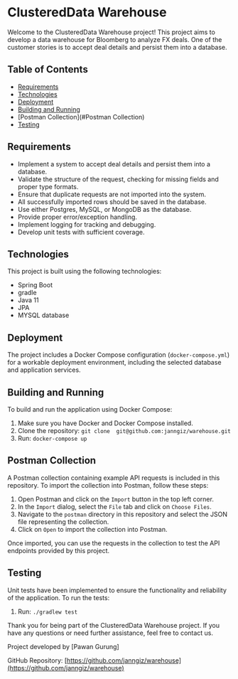 # ClusteredData Warehouse

Welcome to the ClusteredData Warehouse project! This project aims to develop a data warehouse for Bloomberg to analyze FX deals. One of the customer stories is to accept deal details and persist them into a database.

## Table of Contents
- [Requirements](#requirements)
- [Technologies](#technologies)
- [Deployment](#deployment)
- [Building and Running](#building-and-running)
- [Postman Collection](#Postman Collection)
- [Testing](#testing)


## Requirements

- Implement a system to accept deal details and persist them into a database.
- Validate the structure of the request, checking for missing fields and proper type formats.
- Ensure that duplicate requests are not imported into the system.
- All successfully imported rows should be saved in the database.
- Use either Postgres, MySQL, or MongoDB as the database.
- Provide proper error/exception handling.
- Implement logging for tracking and debugging.
- Develop unit tests with sufficient coverage.

## Technologies

This project is built using the following technologies:

- Spring Boot
- gradle
- Java 11
- JPA
- MYSQL database


## Deployment

The project includes a Docker Compose configuration (`docker-compose.yml`) for a workable deployment environment, including the selected database and application services.

## Building and Running

To build and run the application using Docker Compose:

1. Make sure you have Docker and Docker Compose installed.
2. Clone the repository: `git clone  git@github.com:janngiz/warehouse.git`
3. Run: `docker-compose up`


## Postman Collection

A Postman collection containing example API requests is included in this repository. To import the collection into Postman, follow these steps:

1. Open Postman and click on the `Import` button in the top left corner.
2. In the `Import` dialog, select the `File` tab and click on `Choose Files`.
3. Navigate to the `postman` directory in this repository and select the JSON file representing the collection.
4. Click on `Open` to import the collection into Postman.

Once imported, you can use the requests in the collection to test the API endpoints provided by this project.


## Testing

Unit tests have been implemented to ensure the functionality and reliability of the application. To run the tests:

1. Run: `./gradlew test`

Thank you for being part of the ClusteredData Warehouse project. If you have any questions or need further assistance, feel free to contact us.

Project developed by [Pawan Gurung]

GitHub Repository: [https://github.com/janngiz/warehouse](https://github.com/janngiz/warehouse)